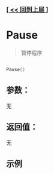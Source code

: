 ### [[ << 回到上层 ]](README.md)

# Pause

> 暂停程序

```lua

Pause()

```

## 参数：

无

## 返回值：

无

## 示例

```lua

```